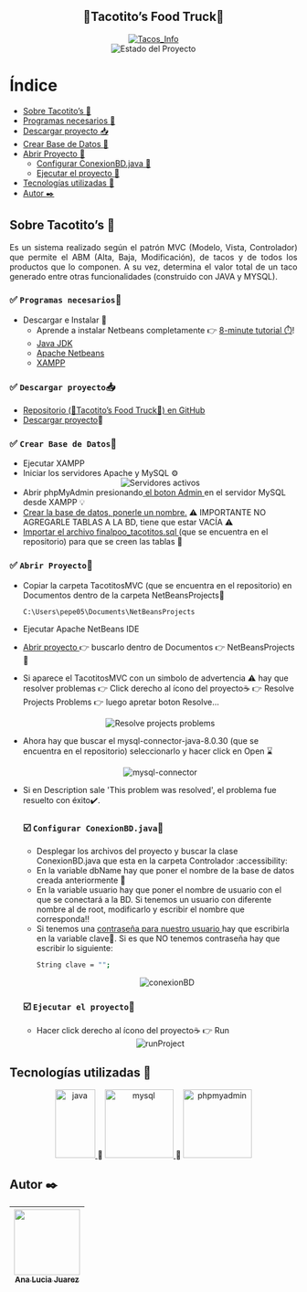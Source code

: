 <section align="center">
  <h1 align="center">🌮Tacotito’s Food Truck🌮</h1>
  <a href="https://www.mentta.com/blog/origen-de-los-tacos-mexicanos/" target="_blank"><img src="https://i.ibb.co/WHRGpcz/foodtruck.jpg" alt="Tacos_Info"></a>
   <section align="center">
   <img src="https://img.shields.io/badge/STATE-FINISHED-green" alt="Estado del Proyecto">
     </section>
</section>


# Índice
- [Sobre Tacotito’s :truck:](#sobre-tacotitos-truck)
- [Programas necesarios :memo:](#white_check_mark-programas-necesariosmemo)
- [Descargar proyecto :inbox_tray:](#white_check_mark-descargar-proyectoinbox_tray) 
- [Crear Base de Datos :wrench:](#white_check_mark-crear-base-de-datoswrench)
- [Abrir Proyecto :open_file_folder:](#white_check_mark-abrir-proyectoopen_file_folder)
    - [Configurar ConexionBD.java :nut_and_bolt:](#ballot_box_with_check-configurar-conexionbdjavanut_and_bolt)
    - [Ejecutar el proyecto :rocket:](#ballot_box_with_check-ejecutar-el-proyectorocket)
- [Tecnologías utilizadas :hammer:](#tecnologías-utilizadas-hammer)
- [Autor :black_nib:](#autor-black_nib)


## Sobre Tacotito’s :truck:

<p align="justify">
Es un sistema realizado según el patrón MVC (Modelo, Vista, Controlador) que permite el ABM (Alta, Baja, Modificación), de tacos y de todos los productos que lo componen. A su vez, determina el valor total de un taco generado entre otras funcionalidades (construido con JAVA y MYSQL).
</p>



### :white_check_mark: `Programas necesarios`:memo:
- Descargar e Instalar :arrow_down_small: 
  - Aprende a instalar Netbeans completamente :point_right: [8-minute tutorial ⏱️](https://www.youtube.com/watch?v=MXHsvSvJpHI)! 
  - <a href="https://www.oracle.com/ar/java/technologies/downloads/" target="_blank" rel="noopener noreferrer"> 
        Java JDK
    </a>    
  - <a href="https://netbeans.apache.org/" target="_blank"> 
        Apache Netbeans
    </a> 
  - <a href="https://www.apachefriends.org/es/index.html" target="_blank"> 
        XAMPP
    </a> 

### :white_check_mark: `Descargar proyecto`:inbox_tray:
- <a href="https://github.com/manita02/Tacotitos" target="_blank"> Repositorio (🌮Tacotito’s Food Truck🌮) en GitHub </a>
- [Descargar proyecto](https://github.com/manita02/Tacotitos/archive/refs/heads/main.zip):anger:
<!--- - <a href="https://docs.github.com/es/repositories/working-with-files/using-files/downloading-source-code-archives" target="_blank"> Hacer click en <>Code y luego Download ZIP :dash:</a> -->

### :white_check_mark: `Crear Base de Datos`:wrench: 
- Ejecutar XAMPP
- Iniciar los servidores Apache y MySQL ⚙️
  <section align="center">
       <img src="https://upload.wikimedia.org/wikipedia/commons/d/de/XAMPP_Windows_10.PNG" alt="Servidores activos">
  </section>
- Abrir phpMyAdmin presionando<a href="https://www.youtube.com/watch?v=giCmjKBmK6A" target="_blank"> el boton Admin </a>en el servidor MySQL desde XAMPP :bulb: 
- <a href="https://disenowebakus.net/crear-una-base-de-datos-phpmyadmin-mysql-php.php" target="_blank"> Crear la base de datos, ponerle un nombre.</a> :warning: IMPORTANTE NO AGREGARLE TABLAS A LA BD, tiene que estar VACÍA :warning:  
- <a href="https://help.one.com/hc/es/articles/115005588189--C%C3%B3mo-importar-una-base-de-datos-a-phpMyAdmin-" target="_blank"> Importar el archivo finalpoo_tacotitos.sql </a>(que se encuentra en el repositorio) para que se creen las tablas :triangular_flag_on_post: 

### :white_check_mark: `Abrir Proyecto`:open_file_folder:
- Copiar la carpeta TacotitosMVC (que se encuentra en el repositorio) en Documentos dentro de la carpeta NetBeansProjects:high_brightness:
    ```
    C:\Users\pepe05\Documents\NetBeansProjects
    ```
- Ejecutar Apache NetBeans IDE
- <a href="https://www.youtube.com/watch?v=pqvPri4enR4" target="_blank"> Abrir proyecto </a>:point_right: buscarlo dentro de Documentos :point_right: NetBeansProjects :file_folder: 
- Si aparece el TacotitosMVC con un simbolo de advertencia :warning: hay que resolver problemas :point_right: Click derecho al ícono del proyecto☕ :point_right: Resolve Projects Problems :point_right: luego apretar boton Resolve...
  <section align="center">
       <img src="https://i.ibb.co/RcBp1MK/resolve.jpg" alt="Resolve projects problems">
  </section>
- Ahora hay que buscar el mysql-connector-java-8.0.30 (que se encuentra en el repositorio) seleccionarlo y hacer click en Open :hourglass:
  <section align="center">
       <img src="https://i.ibb.co/k2MVYSz/mysql-Connector.jpg" alt="mysql-connector">
  </section>
- Si en Description sale 'This problem was resolved', el problema fue resuelto con éxito:heavy_check_mark:.

   ### :ballot_box_with_check: `Configurar ConexionBD.java`:nut_and_bolt:
   - Desplegar los archivos del proyecto y buscar la clase ConexionBD.java que esta en la carpeta Controlador :accessibility:
   - En la variable dbName hay que poner el nombre de la base de datos creada anteriormente :link:
   - En la variable usuario hay que poner el nombre de usuario con el que se conectará a la BD. Si tenemos un usuario con diferente nombre al de root, modificarlo y escribir el nombre que corresponda:bangbang: 
   - Si tenemos una <a href="https://www.mclibre.org/consultar/webapps/lecciones/phpmyadmin-1-soluciones.html" target="_blank"> contraseña para nuestro usuario </a> hay que escribirla en la variable clave:small_red_triangle_down:. Si es que NO tenemos contraseña hay que escribir lo siguiente:
     ```bash
     String clave = "";
     ```
     <section align="center">
       <img src="http://imgfz.com/i/dl78e9W.jpeg" alt="conexionBD">
     </section>

    ### :ballot_box_with_check: `Ejecutar el proyecto`:rocket:
    - Hacer click derecho al ícono del proyecto☕ :point_right: Run
    <section align="center">
       <img src="https://i.ibb.co/vqpN0qR/run-Project.jpg" alt="runProject">
    </section>
   
   
## Tecnologías utilizadas :hammer:
<section align="center">
<a href="https://www.java.com/es/download/help/whatis_java.html#:~:text=Java%20es%20una%20plataforma%20inform%C3%A1tica,crean%20muchos%20servicios%20y%20aplicaciones." target="_blank"> <img src="https://www.sommelierdecafe.com/wp-content/uploads/2009/06/java-logo1-1.png" alt="java" width="70" height="120"/> </a> 🔩
<a href="https://www.ionos.es/digitalguide/servidores/know-how/que-es-mysql/#:~:text=MySQL%20es%20un%20sistema%20de,por%20ejemplo%2C%20WordPress%20y%20TYPO3." target="_blank"> <img class="img" src="https://styles.redditmedia.com/t5_2qm6k/styles/communityIcon_dhjr6guc03x51.png" alt="mysql" width="120" height="120"/> </a> 🔩
<a href="https://www.phpmyadmin.net/" target="_blank"> <img class="img" src="https://www.techspot.com/images2/downloads/topdownload/2014/05/phpMyAdmin.png" alt="phpmyadmin" width="120" height="120"/> </a>
</section>




## Autor :black_nib:
| [<img src="https://img.freepik.com/vector-premium/logotipo-playa-isla-tropical-ilustracion-insignia-surf-vintage_194708-664.jpg" width=115><br><sub>Ana Lucia Juarez</sub>](https://github.com/manita02) | 
| :---: |
